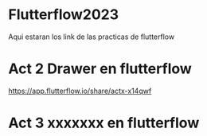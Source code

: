 # Flutterflow2023
Aqui estaran los link de las practicas de flutterflow

# Act 2 Drawer en flutterflow
https://app.flutterflow.io/share/actx-x14qwf

# Act 3 xxxxxxx en flutterflow
